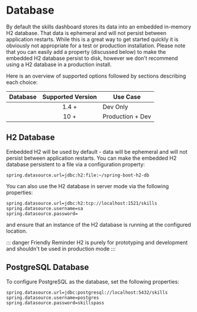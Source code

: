 # Database 

By default the skills dashboard stores its data into an embedded in-memory H2 database. That data is ephemeral and will not persist between application restarts. 
While this is a great way to get started quickly it is obviously not appropriate for a test or production installation. 
Please note that you can easily add a property (discussed below) to make the embedded H2 database persist to disk, however we don't recommend using 
a H2 database in a production install. 
 
Here is an overview of supported options followed by sections describing each choice: 

| Database                                                              | Supported Version | Use Case | 
|-----------------------------------------------------------------------|:-------------:| ----- |
| <external-url label="H2" url="http://www.h2database.com" />           | 1.4 + | Dev Only |
| <external-url label="PostgresQL" url="https://www.postgresql.org/" /> | 10 + | Production + Dev |


## H2 Database

Embedded H2 will be used by default - data will be ephemeral and will not persist between application restarts. 
You can make the embedded H2 database persistent to a file via a configuration property: 

``` properties
spring.datasource.url=jdbc:h2:file:~/spring-boot-h2-db
```

You can also use the H2 database in server mode via the following properties:

```properties
spring.datasource.url=jdbc:h2:tcp://localhost:1521/skills
spring.datasource.username=sa
spring.datasource.password=
```

and ensure that an instance of the H2 database is running at the configured location.

::: danger Friendly Reminder
H2 is purely for prototyping and development and shouldn't be used in production mode
:::

## PostgreSQL Database

To configure PostgreSQL as the database, set the following properties: 
```properties
spring.datasource.url=jdbc:postgresql://localhost:5432/skills
spring.datasource.username=postgres
spring.datasource.password=skillspass
```
